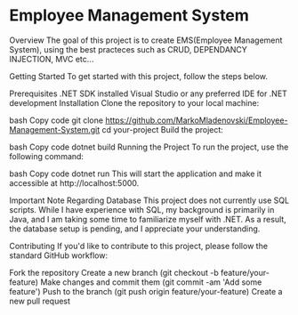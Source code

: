 # Employee Management System
Overview
The goal of this project is to create EMS(Employee Management System), using the best practeces such as CRUD, DEPENDANCY INJECTION, MVC etc...

Getting Started
To get started with this project, follow the steps below.

Prerequisites
.NET SDK installed
Visual Studio or any preferred IDE for .NET development
Installation
Clone the repository to your local machine:

bash
Copy code
git clone https://github.com/MarkoMladenovski/Employee-Management-System.git
cd your-project
Build the project:

bash
Copy code
dotnet build
Running the Project
To run the project, use the following command:

bash
Copy code
dotnet run
This will start the application and make it accessible at http://localhost:5000.

Important Note Regarding Database
This project does not currently use SQL scripts. While I have experience with SQL, my background is primarily in Java, and I am taking some time to familiarize myself with .NET. As a result, the database setup is pending, and I appreciate your understanding.


Contributing
If you'd like to contribute to this project, please follow the standard GitHub workflow:

Fork the repository
Create a new branch (git checkout -b feature/your-feature)
Make changes and commit them (git commit -am 'Add some feature')
Push to the branch (git push origin feature/your-feature)
Create a new pull request
